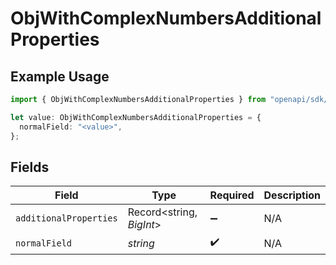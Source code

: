 # ObjWithComplexNumbersAdditionalProperties

## Example Usage

```typescript
import { ObjWithComplexNumbersAdditionalProperties } from "openapi/sdk/models/shared";

let value: ObjWithComplexNumbersAdditionalProperties = {
  normalField: "<value>",
};
```

## Fields

| Field                    | Type                     | Required                 | Description              |
| ------------------------ | ------------------------ | ------------------------ | ------------------------ |
| `additionalProperties`   | Record<string, *BigInt*> | :heavy_minus_sign:       | N/A                      |
| `normalField`            | *string*                 | :heavy_check_mark:       | N/A                      |